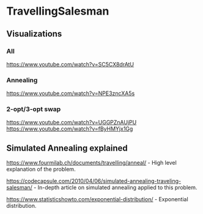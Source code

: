 # TravellingSalesman

## Visualizations

### All
https://www.youtube.com/watch?v=SC5CX8drAtU

### Annealing
https://www.youtube.com/watch?v=NPE3zncXA5s

### 2-opt/3-opt swap
https://www.youtube.com/watch?v=UGGPZnAUjPU
https://www.youtube.com/watch?v=fByHMYjx1Gg

## Simulated Annealing explained

https://www.fourmilab.ch/documents/travelling/anneal/ - High level explanation of the problem. <br>

https://codecapsule.com/2010/04/06/simulated-annealing-traveling-salesman/ - In-depth article on simulated annealing applied to this problem. <br>

https://www.statisticshowto.com/exponential-distribution/ - Exponential distribution.

